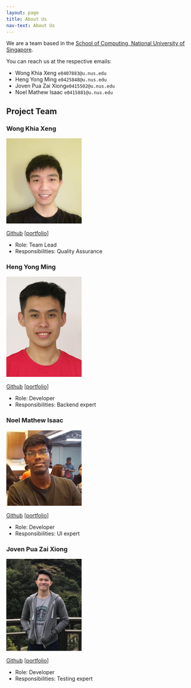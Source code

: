 ```yaml
---
layout: page
title: About Us
nav-text: About Us
---
```


We are a team based in the [School of Computing, National University of Singapore](http://www.comp.nus.edu.sg).

You can reach us at the respective emails:
* Wong Khia Xeng `e0407883@u.nus.edu`
* Heng Yong Ming `e0425848@u.nus.edu`
* Joven Pua Zai Xiong`e0415502@u.nus.edu`
* Noel Mathew Isaac `e0415881@u.nus.edu`

## Project Team


### Wong Khia Xeng

<img src="images/khiaxeng.png" width="200px">

[Github](https://github.com/khiaxeng)
[[portfolio](team/khiaxeng.md)]

* Role: Team Lead
* Responsibilities: Quality Assurance

### Heng Yong Ming

<img src="images/hengyongming.png" width="200px">

[Github](https://github.com/hengyongming)
[[portfolio](team/hengyongming.md)]

* Role: Developer
* Responsibilities: Backend expert

### Noel Mathew Isaac
<img src="images/noelmathewisaac.png" width="200px">

[Github](https://github.com/noelmathewisaac)
[[portfolio](team/noelmathewisaac.md)]

* Role: Developer
* Responsibilities: UI expert

### Joven Pua Zai Xiong

<img src="images/csmortal.png" width="200px">

[Github](https://github.com/CSmortal)
[[portfolio](team/csmortal.md)]

* Role: Developer
* Responsibilities: Testing expert

